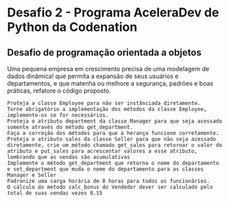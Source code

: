 # Desafio 2 - Programa AceleraDev de Python da Codenation

## Desafio de programação orientada a objetos

Uma pequena empresa em crescimento precisa de uma modelagem de dados dinâmica! que permita a expansão de seus usuários e departamentos, e que matenha ou melhore a segurança, padrões e boas práticas, refatore o código proposto.

    Proteja a classe Employee para não ser instânciada diretamente.
    Torne obrigatório a implementação dos métodos da classe Employee, implemente-os se for necessários.
    Proteja o atributo department da classe Manager para que seja acessado somente através do método get_department.
    Faça a correção dos métodos para que a herança funcione corretamente.
    Proteja o atributo sales da classe Seller para que não seja acessado diretamente, crie um método chamado get_sales para retornar o valor do atributo e put_sales para acrescentar valores a esse atributo, lembrando que as vendas são acumulativas
    Implemente o método get_department que retorna o nome do departamento e set_department que muda o nome do departamento para as classes Manager e Seller
    Padronize uma carga horária de 8 horas para todos os funcionários.
    O cálculo do metodo calc_bonus do Vendedor dever ser calculado pelo total de suas vendas vezes 0.15

